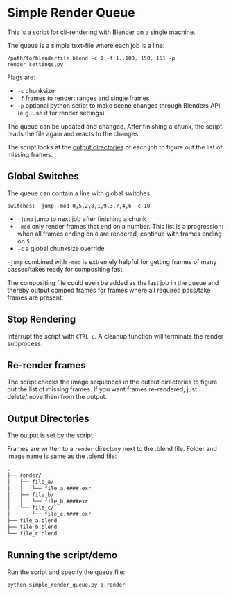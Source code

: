 # Simple Render Queue

This is a script for cli-rendering with Blender on a single machine.

The queue is a simple text-file where each job is a line:

`/path/to/blenderfile.blend -c 1 -f 1..100, 150, 151 -p render_settings.py`

Flags are:

- `-c` chunksize
- `-f` frames to render: ranges and single frames
- `-p` optional python script to make scene changes through Blenders API (e.g. use it for render settings)

The queue can be updated and changed.
After finishing a chunk, the script reads the file again and reacts to the changes.

The script looks at the [output directories](#output-directories) of each job to figure out the list of missing frames.

## Global Switches

The queue can contain a line with global switches:

`switches: -jump -mod 0,5,2,8,1,9,3,7,4,6 -c 10`

- `-jump` jump to next job after finishing a chunk
- `-mod` only render frames that end on a number. This list is a progression: when all frames ending on `0` are rendered, continue with
  frames ending on `5`
- `-c` a global chunksize override

`-jump` combined with `-mod` is extremely helpful for getting frames of many passes/takes ready for compositing fast.

The compositing file could even be added as the last job in the queue and thereby output comped frames
for frames where all required pass/take frames are present.

## Stop Rendering

Interrupt the script with `CTRL c`. A cleanup function will terminate the render subprocess.

## Re-render frames

The script checks the image sequences in the output directories to figure out the list of missing frames.
If you want frames re-rendered, just delete/move them from the output.

## Output Directories

The output is set by the script.

Frames are written to a `render` directory next to the .blend file.
Folder and image name is same as the .blend file:

```sh
.
├── render/
│   ├── file_a/
│   │   └── file_a.####.exr
│   ├── file_b/
│   │   └── file_b.####exr
│   └── file_c/
│       └── file_c.####.exr
├── file_a.blend
├── file_b.blend
└── file_c.blend
```

## Running the script/demo

Run the script and specify the queue file:

```sh
python simple_render_queue.py q.render
```
